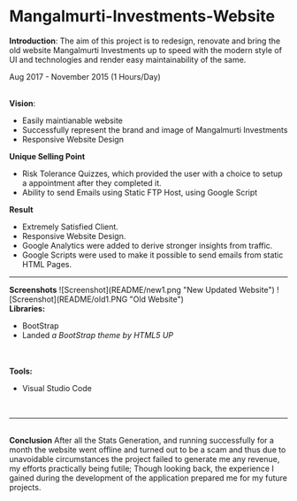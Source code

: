 # Mangalmurti-Investments-Website

<b>Introduction</b>:
The aim of this project is to redesign, renovate and bring the old website Mangalmurti Investments up to speed with the modern style of UI and technologies and render easy maintainability of the same.

Aug 2017 - November 2015 (1 Hours/Day)
<br><br>

<b>Vision</b>:
<ul>
<li>Easily maintianable website</li>
<li>Successfully represent the brand and image of Mangalmurti Investments</li>
<li>Responsive Website Design</li>
</ul>

<b>Unique Selling Point</b>
<ul>
<li>Risk Tolerance Quizzes, which provided the user with a choice to setup a appointment after they completed it.</li>
<li>Ability to send Emails using Static FTP Host, using Google Script</li>
</ul>


<b>Result</b>
<ul>
<li>Extremely Satisfied Client.</li>
<li>Responsive Website Design.</li>
<li>Google Analytics were added to derive stronger insights from traffic.</li>
<li>Google Scripts were used to make it possible to send emails from static HTML Pages.</li>
</ul>

<hr>
<b>Screenshots</b>
![Screenshot](README/new1.png "New Updated Website")
![Screenshot](README/old1.PNG "Old Website")



<br>
<b>Libraries:</b>
<ul>
<li>BootStrap</li>
<li>Landed <i>a BootStrap theme by HTML5 UP</i></li>
</ul>

<br><br>
<b>Tools:</b>
<ul>
<li>Visual Studio Code</li>
</ul>

<br><hr><br>
<b>Conclusion</b>
After all the Stats Generation, and running successfully for a month the website went offline and turned out to be a scam and thus due to unavoidable circumstances the project failed to generate me any revenue, my efforts practically being futile; Though looking back, the experience I gained during the development of the application prepared me for my future projects.


